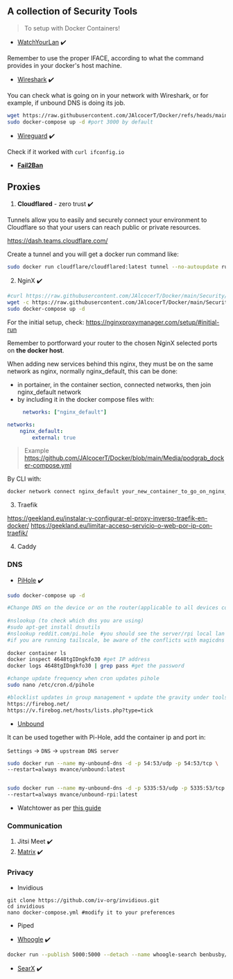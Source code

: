 ## A collection of Security Tools

> To setup with Docker Containers!

* [WatchYourLan](https://fossengineer.com/selfhosting-WatchYourLAN-docker/) :heavy_check_mark:

Remember to use the proper IFACE, according to what the command provides in your docker's host machine.

* [Wireshark](https://fossengineer.com/setup-wireshark-with-docker) :heavy_check_mark:

You can check what is going on in your network with Wireshark, or for example, if unbound DNS is doing its job.

```sh
wget https://raw.githubusercontent.com/JAlcocerT/Docker/refs/heads/main/Security/Lan_Monitoring/wireshark_docker-compose.yaml
sudo docker-compose up -d #port 3000 by default
```

* [Wireguard](https://jalcocert.github.io/JAlcocerT/how-to-use-wg-easy-with-a-vps/) :heavy_check_mark:

Check if it worked with `curl ifconfig.io`


* **[Fail2Ban](https://fossengineer.com/setup-fail2ban-with-docker/)**


## Proxies

1. **Cloudflared** - zero trust :heavy_check_mark:

Tunnels allow you to easily and securely connect your environment to Cloudflare so that your users can reach public or private resources.

<https://dash.teams.cloudflare.com/>

Create a tunnel and you will get a docker run command like:

```sh
sudo docker run cloudflare/cloudflared:latest tunnel --no-autoupdate run --token whatevertokencloudflarewillassigntoyou
```

2. NginX :heavy_check_mark:

```sh
#curl https://raw.githubusercontent.com/JAlcocerT/Docker/main/Security/nginx_docker_compose.yaml -O 
wget -c https://raw.githubusercontent.com/JAlcocerT/Docker/main/Security/nginx_docker_compose.yaml -O docker-compose.yml
sudo docker-compose up -d
```

For the initial setup, check: https://nginxproxymanager.com/setup/#initial-run

Remember to portforward your router to the chosen NginX selected ports on **the docker host**.

When adding new services behind this nginx, they must be on the same network as nginx, normally nginx_default, this can be done:

* in portainer, in the container section, connected networks, then join nginx_default network
* by including it in the docker compose files with:

```yml
     networks: ["nginx_default"]

networks:
    nginx_default:
        external: true
```

> Example <https://github.com/JAlcocerT/Docker/blob/main/Media/podgrab_docker-compose.yml>

By CLI with:

```sh
docker network connect nginx_default your_new_container_to_go_on_nginx_network
```

3. Traefik

https://geekland.eu/instalar-y-configurar-el-proxy-inverso-traefik-en-docker/
https://geekland.eu/limitar-acceso-servicio-o-web-por-ip-con-traefik/

4. Caddy

### DNS

* [PiHole](https://jalcocert.github.io/RPi/posts/selfh-internet-better/#pi-alert) :heavy_check_mark:

```sh
sudo docker-compose up -d   

#Change DNS on the device or on the router(applicable to all devices connected to the LAN) to the rpi address. For example to 192.168.1.31
    
#nslookup (to check which dns you are using)
#sudo apt-get install dnsutils
#nslookup reddit.com/pi.hole  #you should see the server/rpi local lan ip address as the server and the port 53 as its the default for DNS  
#if you are running tailscale, be aware of the conflicts with magicdns if its enabled there  
  
docker container ls
docker inspect 4648tgIDngkfo30 #get IP address
docker logs 4648tgIDngkfo30 | grep pass #get the password 

#change update frequency when cron updates pihole
sudo nano /etc/cron.d/pihole

#blocklist updates in group management + update the gravity under tools
https://firebog.net/
https://v.firebog.net/hosts/lists.php?type=tick
```

* [Unbound](https://jalcocert.github.io/RPi/posts/selfh-internet-better/#unbound-dns)

It can be used together with Pi-Hole, add the container ip and port in: 

`Settings` -> `DNS` -> `upstream DNS server`

```sh
sudo docker run --name my-unbound-dns -d -p 54:53/udp -p 54:53/tcp \
--restart=always mvance/unbound:latest


sudo docker run --name my-unbound-dns -d -p 5335:53/udp -p 5335:53/tcp \
--restart=always mvance/unbound-rpi:latest
```

* Watchtower as per [this guide](https://fossengineer.com/setup-watchtower-with-docker/)

### Communication

1. Jitsi Meet :heavy_check_mark:
2. [Matrix](https://fossengineer.com/selfhosting-matrix-synapse-docker/) :heavy_check_mark:


### Privacy

* Invidious

```
git clone https://github.com/iv-org/invidious.git
cd invidious
nano docker-compose.yml #modify it to your preferences
```

* Piped

* [Whoogle](https://fossengineer.com/selfhosting-whoogle-docker/) :heavy_check_mark:

```sh
docker run --publish 5000:5000 --detach --name whoogle-search benbusby/whoogle-search:latest
```

* [SearX](https://jalcocert.github.io/RPi/posts/selfh-internet-better/#searxng---private-web-search) :heavy_check_mark: